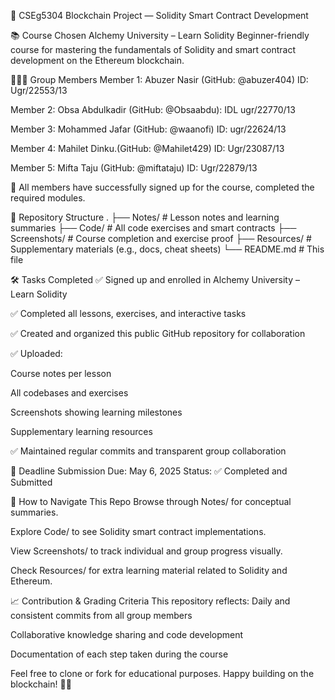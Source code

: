 
🔗 CSEg5304 Blockchain Project — Solidity Smart Contract Development

📚 Course Chosen
Alchemy University – Learn Solidity
 Beginner-friendly course for mastering the fundamentals of Solidity and smart contract development on the Ethereum blockchain.


🧑‍🤝‍🧑 Group Members
Member 1: Abuzer Nasir (GitHub: @abuzer404) ID: Ugr/22553/13

Member 2: Obsa Abdulkadir (GitHub: @Obsaabdu): IDL ugr/22770/13

Member 3: Mohammed Jafar (GitHub: @waanofi) ID: ugr/22624/13

Member 4: Mahilet Dinku.(GitHub: @Mahilet429) ID: Ugr/23087/13

Member 5: Mifta Taju (GitHub: @miftataju) ID: Ugr/22879/13


📌 All members have successfully signed up for the course, completed the required modules.


📁 Repository Structure
. 
├── Notes/               # Lesson notes and learning summaries
├── Code/                # All code exercises and smart contracts
├── Screenshots/         # Course completion and exercise proof
├── Resources/           # Supplementary materials (e.g., docs, cheat sheets)
└── README.md            # This file



🛠️ Tasks Completed
✅ Signed up and enrolled in Alchemy University – Learn Solidity


✅ Completed all lessons, exercises, and interactive tasks


✅ Created and organized this public GitHub repository for collaboration



✅ Uploaded:


Course notes per lesson


All codebases and exercises


Screenshots showing learning milestones


Supplementary learning resources


✅ Maintained regular commits and transparent group collaboration




📅 Deadline
Submission Due: May 6, 2025
 Status: ✅ Completed and Submitted


📝 How to Navigate This Repo
Browse through Notes/ for conceptual summaries.


Explore Code/ to see Solidity smart contract implementations.


View Screenshots/ to track individual and group progress visually.


Check Resources/ for extra learning material related to Solidity and Ethereum.




📈 Contribution & Grading Criteria
This repository reflects:
Daily and consistent commits from all group members


Collaborative knowledge sharing and code development


Documentation of each step taken during the course



Feel free to clone or fork for educational purposes. Happy building on the blockchain! 🧱🚀

